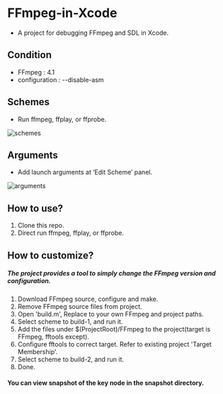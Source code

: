 # FFmpeg-in-Xcode

- A project for debugging FFmpeg and SDL in Xcode.

## Condition

- FFmpeg : 4.1
- configuration  : --disable-asm

## Schemes

- Run ffmpeg, ffplay, or ffprobe.

![schemes](https://github.com/libobjc/FFmpeg-in-Xcode/blob/master/snapshot/schemes.png?raw=true)

## Arguments

- Add launch arguments at ‘Edit Scheme’ panel.

![arguments](https://github.com/libobjc/FFmpeg-in-Xcode/blob/master/snapshot/arguments.png?raw=true)

## How to use?

1. Clone this repo.
1. Direct run ffmpeg, ffplay, or ffprobe.

## How to customize?

##### The project provides a tool to simply change the FFmpeg version and configuration.

1. Download FFmpeg source, configure and make.
1. Remove FFmpeg source files from project.
1. Open 'build.m', Replace to your own FFmpeg and project paths.
1. Select scheme to build-1, and run it.
1. Add the files under $(ProjectRoot)/FFmpeg to the project(target is FFmpeg, fftools except).
1. Configure fftools to correct target. Refer to existing project 'Target Membership'.
1. Select scheme to build-2, and run it.
1. Done.

#### You can view snapshot of the key node in the snapshot directory.
